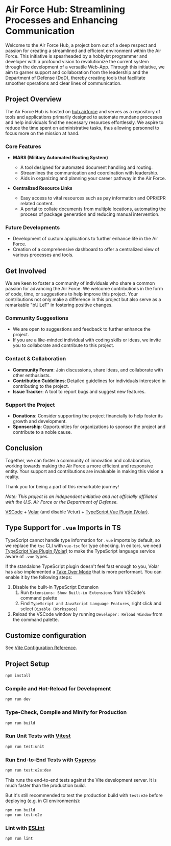 # Air Force Hub: Streamlining Processes and Enhancing Communication

Welcome to the Air Force Hub, a project born out of a deep respect and passion for creating a streamlined and efficient environment within the Air Force. This initiative is spearheaded by a hobbyist programmer and developer with a profound vision to revolutionize the current system through the development of a versatile Web-App. Through this initiative, we aim to garner support and collaboration from the leadership and the Department of Defense (DoD), thereby creating tools that facilitate smoother operations and clear lines of communication.

## Project Overview

The Air Force Hub is hosted on [hub.airforce](http://hub.airforce) and serves as a repository of tools and applications primarily designed to automate mundane processes and help individuals find the necessary resources effortlessly. We aspire to reduce the time spent on administrative tasks, thus allowing personnel to focus more on the mission at hand.

### Core Features

- **MARS (Military Automated Routing System)**
  - A tool designed for automated document handling and routing.
  - Streamlines the communication and coordination with leadership.
  - Aids in organizing and planning your career pathway in the Air Force.

- **Centralized Resource Links**
  - Easy access to vital resources such as pay information and OPR/EPR related content.
  - A portal to collate documents from multiple locations, automating the process of package generation and reducing manual intervention.

### Future Developments

- Development of custom applications to further enhance life in the Air Force.
- Creation of a comprehensive dashboard to offer a centralized view of various processes and tools.

## Get Involved

We are keen to foster a community of individuals who share a common passion for advancing the Air Force. We welcome contributions in the form of code, time, or suggestions to help improve this project. Your contributions not only make a difference in this project but also serve as a remarkable "bUlLeT" in fostering positive changes.

### Community Suggestions

- We are open to suggestions and feedback to further enhance the project.
- If you are a like-minded individual with coding skills or ideas, we invite you to collaborate and contribute to this project.

### Contact & Collaboration

- **Community Forum**: Join discussions, share ideas, and collaborate with other enthusiasts.
- **Contribution Guidelines**: Detailed guidelines for individuals interested in contributing to the project.
- **Issue Tracker**: A tool to report bugs and suggest new features.

### Support the Project

- **Donations**: Consider supporting the project financially to help foster its growth and development.
- **Sponsorship**: Opportunities for organizations to sponsor the project and contribute to a noble cause.

## Conclusion

Together, we can foster a community of innovation and collaboration, working towards making the Air Force a more efficient and responsive entity. Your support and contributions are invaluable in making this vision a reality.

Thank you for being a part of this remarkable journey!

*Note: This project is an independent initiative and not officially affiliated with the U.S. Air Force or the Department of Defense.*





[VSCode](https://code.visualstudio.com/) + [Volar](https://marketplace.visualstudio.com/items?itemName=Vue.volar) (and disable Vetur) + [TypeScript Vue Plugin (Volar)](https://marketplace.visualstudio.com/items?itemName=Vue.vscode-typescript-vue-plugin).

## Type Support for `.vue` Imports in TS

TypeScript cannot handle type information for `.vue` imports by default, so we replace the `tsc` CLI with `vue-tsc` for type checking. In editors, we need [TypeScript Vue Plugin (Volar)](https://marketplace.visualstudio.com/items?itemName=Vue.vscode-typescript-vue-plugin) to make the TypeScript language service aware of `.vue` types.

If the standalone TypeScript plugin doesn't feel fast enough to you, Volar has also implemented a [Take Over Mode](https://github.com/johnsoncodehk/volar/discussions/471#discussioncomment-1361669) that is more performant. You can enable it by the following steps:

1. Disable the built-in TypeScript Extension
    1) Run `Extensions: Show Built-in Extensions` from VSCode's command palette
    2) Find `TypeScript and JavaScript Language Features`, right click and select `Disable (Workspace)`
2. Reload the VSCode window by running `Developer: Reload Window` from the command palette.

## Customize configuration

See [Vite Configuration Reference](https://vitejs.dev/config/).

## Project Setup

```sh
npm install
```

### Compile and Hot-Reload for Development

```sh
npm run dev
```

### Type-Check, Compile and Minify for Production

```sh
npm run build
```

### Run Unit Tests with [Vitest](https://vitest.dev/)

```sh
npm run test:unit
```

### Run End-to-End Tests with [Cypress](https://www.cypress.io/)

```sh
npm run test:e2e:dev
```

This runs the end-to-end tests against the Vite development server.
It is much faster than the production build.

But it's still recommended to test the production build with `test:e2e` before deploying (e.g. in CI environments):

```sh
npm run build
npm run test:e2e
```

### Lint with [ESLint](https://eslint.org/)

```sh
npm run lint
```
